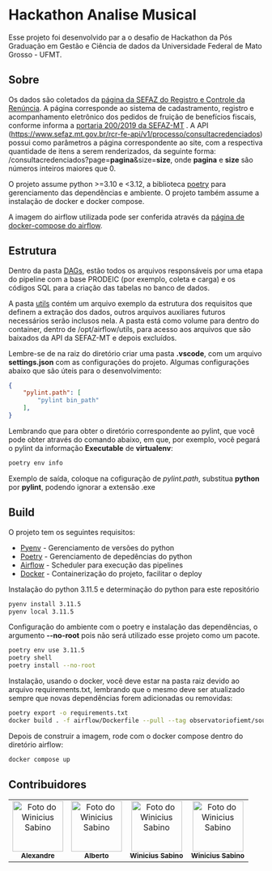 # Hackathon Analise Musical
Esse projeto foi desenvolvido par a o desafio de Hackathon da Pós Graduação em Gestão e Ciência de dados da Universidade Federal de Mato Grosso - UFMT.  

## Sobre

Os dados são coletados da [página da SEFAZ do Registro e Controle da Renúncia](https://www.sefaz.mt.gov.br/rcr-fe/consultacredenciados). A página corresponde ao sistema de cadastramento, registro e acompanhamento eletrônico dos pedidos de fruição de benefícios fiscais, conforme informa a [portaria 200/2019 da SEFAZ-MT](https://app1.sefaz.mt.gov.br/0325677500623408/7C7B6A9347C50F55032569140065EBBF/46636B2ED3F66CA0042584D600496AB5#:~:text=Art.,de%20frui%C3%A7%C3%A3o%20de%20benef%C3%ADcios%20fiscais.) . A API (https://www.sefaz.mt.gov.br/rcr-fe-api/v1/processo/consultacredenciados) possui como parâmetros a página correspondente ao site, com a respectiva quantidade de itens a serem renderizados, da seguinte forma: /consultacredenciados?page=**pagina**&size=**size**, onde **pagina** e **size** são números inteiros maiores que 0.

O projeto assume python >=3.10 e <3.12, a biblioteca [poetry](https://python-poetry.org/) para gerenciamento das dependências e ambiente. O projeto também assume a instalação de docker e docker compose.

A imagem do airflow utilizada pode ser conferida através da [página de docker-compose do airflow](https://airflow.apache.org/docs/apache-airflow/stable/howto/docker-compose/index.html).

## Estrutura

Dentro da pasta [DAGs](/prodeic/airflow/dags/), estão todos os arquivos responsáveis por uma etapa do pipeline com a base PRODEIC (por exemplo, coleta e carga) e os códigos SQL para a criação das tabelas no banco de dados.
 
A pasta [utils](/prodeic/airflow/utils/) contém um arquivo exemplo da estrutura dos requisitos que definem a extração dos dados, outros arquivos auxiliares futuros necessários serão inclusos nela. A pasta está como volume para dentro do container, dentro de /opt/airflow/utils, para acesso aos arquivos que são baixados da API da SEFAZ-MT e depois excluídos.

Lembre-se de na raiz do diretório criar uma pasta **.vscode**, com um arquivo **settings.json** com as configurações do projeto. Algumas configurações abaixo que são úteis para o desenvolvimento:
```json
{
    "pylint.path": [
        "pylint bin_path"
    ],
}
```

Lembrando que para obter o diretório correspondente ao pylint, que você pode obter através do comando abaixo, em que, por exemplo, você pegará o pylint da informação **Executable** de **virtualenv**:
```bash
poetry env info
```

Exemplo de saída, coloque na cofiguração de _pylint.path_, substitua **python** por **pylint**, podendo ignorar a extensão .exe

## Build

O projeto tem os seguintes requisitos:

- [Pyenv](https://github.com/pyenv/pyenv) - Gerenciamento de versões do python
- [Poetry](https://python-poetry.org/) - Gerenciamento de depedências do python
- [Airflow](https://airflow.apache.org/) - Scheduler para execução das pipelines
- [Docker](https://www.docker.com/) - Containerização do projeto, facilitar o deploy

Instalação do python 3.11.5 e determinação do python para este repositório
```bash
pyenv install 3.11.5
pyenv local 3.11.5
```

Configuração do ambiente com o poetry e instalação das dependências, o argumento **--no-root** pois não será utilizado esse projeto como um pacote.
```bash
poetry env use 3.11.5
poetry shell
poetry install --no-root
```

Instalação, usando o docker, você deve estar na pasta raiz devido ao arquivo requirements.txt, lembrando que o mesmo deve ser atualizado sempre que novas dependências forem adicionadas ou removidas:
```bash
poetry export -o requirements.txt
docker build . -f airflow/Dockerfile --pull --tag observatoriofiemt/sousapedroso-prodeic-test:0.0.1 --no-cache
```

Depois de construir a imagem, rode com o docker compose dentro do diretório airflow:
```bash
docker compose up
```

## Contribuidores<br>

<table>
  <tr>
    <td align="center">
      <a href="https://github.com/thiago-vbarbosa">
        <img src="https://avatars1.githubusercontent.com/u/78553616" width="100px;" alt="Foto do Winicius Sabino"/><br>
        <sub>
          <b>Alexandre</b>
        </sub>
      </a>
    </td>
    <td align="center">
      <a href="https://github.com/winiciussabino">
        <img src="https://avatars1.githubusercontent.com/u/78553616" width="100px;" alt="Foto do Winicius Sabino"/><br>
        <sub>
          <b>Alberto</b>
        </sub>
      </a>
    </td>
    <td align="center">
      <a href="https://github.com/winiciussabino">
        <img src="https://avatars1.githubusercontent.com/u/78553616" width="100px;" alt="Foto do Winicius Sabino"/><br>
        <sub>
          <b>Winicius Sabino</b>
        </sub>
      </a>
    </td>
     <td align="center">
      <a href="https://github.com/winiciussabino">
        <img src="https://avatars.githubusercontent.com/u/37580243?v=4" width="100px;" alt="Foto do Winicius Sabino"/><br>
        <sub>
          <b>Winicius Sabino</b>
        </sub>
      </a>
    </td>
  </tr>
</table>
